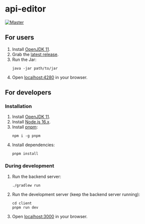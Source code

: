 # api-editor

[![Master](https://github.com/lars-reimann/api-editor/actions/workflows/master.yml/badge.svg?branch=master)](https://github.com/lars-reimann/api-editor/actions/workflows/master.yml)

## For users

1. Install [OpenJDK 11](https://adoptopenjdk.net/).
2. Grab the [latest release](https://github.com/lars-reimann/api-editor/releases).
3. Run the Jar:
    ```shell
    java -jar path/to/jar
    ```
4. Open [localhost:4280](http://localhost:4280) in your browser.

## For developers

### Installation

1. Install [OpenJDK 11](https://adoptopenjdk.net/).
2. Install [Node.js 16.x](https://nodejs.org/en/).
3. Install [pnpm](https://pnpm.io/):
    ```shell
    npm i -g pnpm
    ```
4. Install dependencies:
    ```shell
    pnpm install
    ```

### During development

1. Run the backend server:
    ```shell
    ./gradlew run
    ```
2. Run the development server (keep the backend server running):
    ```shell
    cd client
    pnpm run dev
    ```
3. Open [localhost:3000](http://localhost:3000) in your browser.
